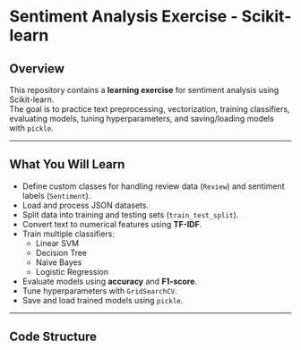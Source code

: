 # Sentiment Analysis Exercise - Scikit-learn

## Overview
This repository contains a **learning exercise** for sentiment analysis using Scikit-learn.  
The goal is to practice text preprocessing, vectorization, training classifiers, evaluating models, tuning hyperparameters, and saving/loading models with `pickle`.

---

## What You Will Learn
- Define custom classes for handling review data (`Review`) and sentiment labels (`Sentiment`).  
- Load and process JSON datasets.  
- Split data into training and testing sets (`train_test_split`).  
- Convert text to numerical features using **TF-IDF**.  
- Train multiple classifiers:
  - Linear SVM  
  - Decision Tree  
  - Naive Bayes  
  - Logistic Regression  
- Evaluate models using **accuracy** and **F1-score**.  
- Tune hyperparameters with `GridSearchCV`.  
- Save and load trained models using `pickle`.

---

## Code Structure

